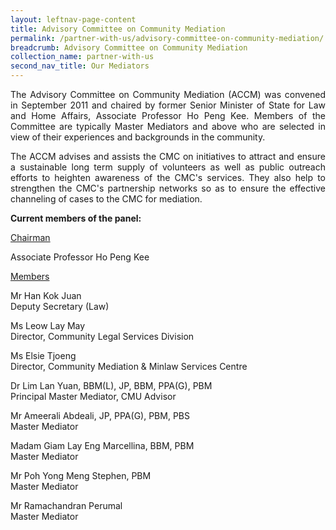 ```yaml
---
layout: leftnav-page-content
title: Advisory Committee on Community Mediation
permalink: /partner-with-us/advisory-committee-on-community-mediation/
breadcrumb: Advisory Committee on Community Mediation
collection_name: partner-with-us
second_nav_title: Our Mediators
---
```


<p style="text-align: justify">The Advisory Committee on Community Mediation (ACCM) was convened in September 2011 and chaired by former Senior Minister of State for Law and Home Affairs, Associate Professor Ho Peng Kee. Members of the Committee are typically Master Mediators and above who are selected in view of their experiences and backgrounds in the community.</p>

<p style="text-align: justify">The ACCM advises and assists the CMC on initiatives to attract and ensure a sustainable long term supply of volunteers as well as public outreach efforts to heighten awareness of the CMC's services. They also help to strengthen the CMC's partnership networks so as to ensure the effective channeling of cases to the CMC for mediation.</p>

**Current members of the panel:**

<u>Chairman</u>

Associate Professor Ho Peng Kee

<u>Members</u>     

Mr Han Kok Juan<br>
Deputy Secretary (Law)

Ms Leow Lay May<br>
Director, Community Legal Services Division

Ms Elsie Tjoeng<br>
Director, Community Mediation & Minlaw Services Centre

Dr Lim Lan Yuan, BBM(L), JP, BBM, PPA(G), PBM<br>
Principal Master Mediator, CMU Advisor

Mr Ameerali Abdeali, JP, PPA(G), PBM, PBS<br>
Master Mediator

Madam Giam Lay Eng Marcellina, BBM, PBM<br>
Master Mediator

Mr Poh Yong Meng Stephen, PBM<br>
Master Mediator 

Mr Ramachandran Perumal<br>
Master Mediator

